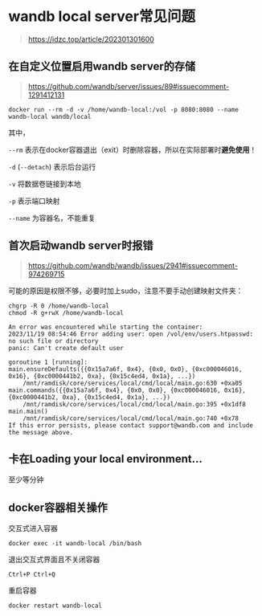 # wandb local server常见问题

> https://idzc.top/article/202301301600

## 在自定义位置启用wandb server的存储

> https://github.com/wandb/server/issues/89#issuecomment-1291412131

```shell
docker run --rm -d -v /home/wandb-local:/vol -p 8080:8080 --name wandb-local wandb/local
```
其中，

`--rm` 表示在docker容器退出（exit）时删除容器，所以在实际部署时**避免使用**！

`-d` (`--detach`) 表示后台运行

`-v` 将数据卷链接到本地

`-p` 表示端口映射

`--name` 为容器名，不能重复

## 首次启动wandb server时报错

> https://github.com/wandb/wandb/issues/2941#issuecomment-974269715

可能的原因是权限不够，必要时加上sudo，注意不要手动创建映射文件夹：

```shell
chgrp -R 0 /home/wandb-local
chmod -R g+rwX /home/wandb-local
```

```text
An error was encountered while starting the container:
2023/11/19 08:54:46 Error adding user: open /vol/env/users.htpasswd: no such file or directory
panic: Can't create default user

goroutine 1 [running]:
main.ensureDefaults({{0x15a7a6f, 0x4}, {0x0, 0x0}, {0xc000046016, 0x16}, {0xc0000441b2, 0xa}, {0x15c4ed4, 0x1a}, ...})
	/mnt/ramdisk/core/services/local/cmd/local/main.go:630 +0xa05
main.commands({{0x15a7a6f, 0x4}, {0x0, 0x0}, {0xc000046016, 0x16}, {0xc0000441b2, 0xa}, {0x15c4ed4, 0x1a}, ...})
	/mnt/ramdisk/core/services/local/cmd/local/main.go:395 +0x1df8
main.main()
	/mnt/ramdisk/core/services/local/cmd/local/main.go:740 +0x78
If this error persists, please contact support@wandb.com and include the message above.
```

## 卡在Loading your local environment...

至少等分钟

## docker容器相关操作

交互式进入容器

```shell
docker exec -it wandb-local /bin/bash
```

退出交互式界面且不关闭容器

```shell
Ctrl+P Ctrl+Q
```

重启容器

```shell
docker restart wandb-local
```
